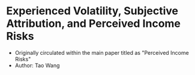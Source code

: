 <!-- #region -->
# Experienced Volatility, Subjective Attribution, and Perceived Income Risks
- Originally circulated within the main paper titled as "Perceived Income Risks"
- Author: Tao Wang
